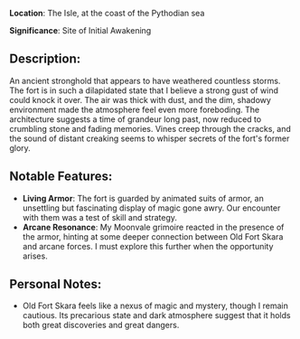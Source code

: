 **Location**: The Isle, at the coast of the Pythodian sea

**Significance**: Site of Initial Awakening

## Description:
An ancient stronghold that appears to have weathered countless storms. The fort is in such a dilapidated state that I believe a strong gust of wind could knock it over. The air was thick with dust, and the dim, shadowy environment made the atmosphere feel even more foreboding. The architecture suggests a time of grandeur long past, now reduced to crumbling stone and fading memories. Vines creep through the cracks, and the sound of distant creaking seems to whisper secrets of the fort's former glory. 
## Notable Features:
- **Living Armor**: The fort is guarded by animated suits of armor, an unsettling but fascinating display of magic gone awry. Our encounter with them was a test of skill and strategy. 
- **Arcane Resonance**: My Moonvale grimoire reacted in the presence of the armor, hinting at some deeper connection between Old Fort Skara and arcane forces. I must explore this further when the opportunity arises.
## Personal Notes:
- Old Fort Skara feels like a nexus of magic and mystery, though I remain cautious. Its precarious state and dark atmosphere suggest that it holds both great discoveries and great dangers.